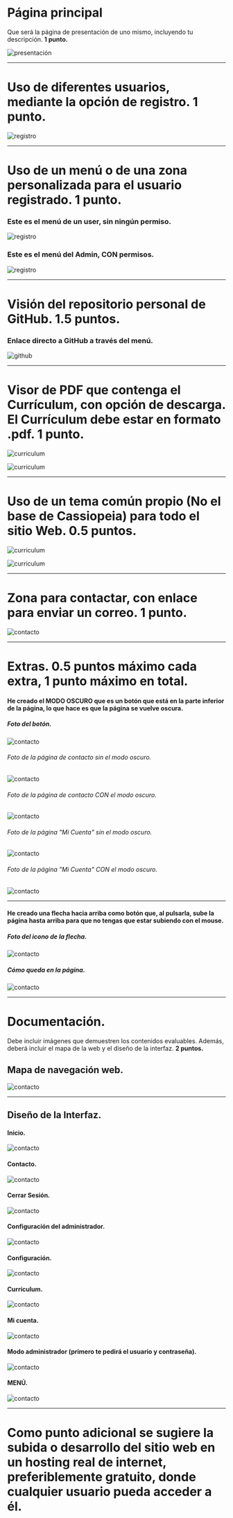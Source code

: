 # Página principal
Que será la página de presentación de uno mismo, incluyendo tu descripción. **1 punto.**

![presentación](ImagenesDocumentación/presentacion.png)

---

# Uso de diferentes usuarios, mediante la opción de registro. **1 punto.**

![registro](ImagenesDocumentación/registro.png)

---

# Uso de un menú o de una zona personalizada para el usuario registrado. **1 punto.**

### Este es el menú de un user, sin ningún permiso. 
![registro](ImagenesDocumentación/menuUsuario.PNG)

### Este es el menú del Admin, CON permisos.
![registro](ImagenesDocumentación/menuAdmin.PNG)

---

# Visión del repositorio personal de GitHub. **1.5 puntos.**

### Enlace directo a GitHub a través del menú.
![github](ImagenesDocumentación/github.PNG)

---

# Visor de PDF que contenga el Currículum, con opción de descarga. El Currículum debe estar en formato .pdf. **1 punto.**

![curriculum](ImagenesDocumentación/curiculum.PNG)

![curriculum](ImagenesDocumentación/curriculum.png)

---

# Uso de un tema común propio (No el base de Cassiopeia) para todo el sitio Web. **0.5 puntos.**

![curriculum](ImagenesDocumentación/tema.PNG)

![curriculum](ImagenesDocumentación/temaPropio.PNG)

---

# Zona para contactar, con enlace para enviar un correo. **1 punto.**

![contacto](ImagenesDocumentación/contacto.png)

---

# Extras. **0.5 puntos máximo cada extra, 1 punto máximo en total.**

#### He creado el **MODO OSCURO** que es un botón que está en la parte inferior de la página, lo que hace es que la página se vuelve oscura.

##### Foto del botón.

![contacto](ImagenesDocumentación/modoOscuroEasterEgg.PNG)

###### Foto de la página de contacto sin el modo oscuro.

![contacto](ImagenesDocumentación/Normal(modooscuro).PNG)

###### Foto de la página de contacto CON el modo oscuro.

![contacto](ImagenesDocumentación/modoOscuroActive.PNG)

###### Foto de la página "Mi Cuenta" sin el modo oscuro.

![contacto](ImagenesDocumentación/miCuentaNormal(oscuro).PNG)

###### Foto de la página "Mi Cuenta" CON el modo oscuro.

![contacto](ImagenesDocumentación/ModoOscuroMiCuenta(ModoOscuro).PNG)

---

#### He creado una **flecha hacia arriba** como botón que, al pulsarla, sube la página hasta arriba para que no tengas que estar subiendo con el mouse.

##### Foto del icono de la flecha.
![contacto](DiseñoInterfaz/EsterEggSubida.PNG)

##### Cómo queda en la página.

![contacto](DiseñoInterfaz/EsterEggSubidaPagina.PNG)

---

# Documentación. 
Debe incluir imágenes que demuestren los contenidos evaluables. Además, deberá incluir el mapa de la web y el diseño de la interfaz. **2 puntos.**

## Mapa de navegación web.

![contacto](MapaWeb/mapaWebJoomla.jpg)

---

## Diseño de la Interfaz.

#### Inicio.
![contacto](DiseñoInterfaz/Inicio.PNG)

#### Contacto.
![contacto](DiseñoInterfaz/Contacto.PNG)

#### Cerrar Sesión.
![contacto](DiseñoInterfaz/cerrarSesion.PNG)

#### Configuración del administrador.
![contacto](DiseñoInterfaz/confgAdmin.PNG)

#### Configuración.
![contacto](DiseñoInterfaz/Configuración.PNG)

#### Currículum.
![contacto](DiseñoInterfaz/Curriculum.PNG)

#### Mi cuenta.
![contacto](DiseñoInterfaz/MiCuenta.PNG)

#### Modo administrador (primero te pedirá el usuario y contraseña).
![contacto](DiseñoInterfaz/modoAdmin.PNG)

#### MENÚ.
![contacto](DiseñoInterfaz/menu.PNG)

---

# Como punto adicional se sugiere la subida o desarrollo del sitio web en un hosting real de internet, preferiblemente gratuito, donde cualquier usuario pueda acceder a él.

